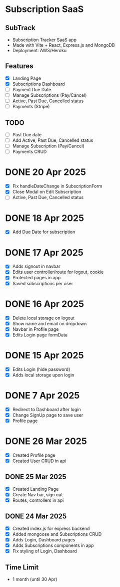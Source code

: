 # Subscription SaaS
## SubTrack

- Subscription Tracker SaaS app
- Made with Vite + React, Express.js and MongoDB
- Deployment: AWS/Heroku

## Features
- [x] Landing Page
- [x] Subscriptions Dashboard
- [ ] Payment Due Date
- [ ] Manage Subscriptions (Pay/Cancel)
- [ ] Active, Past Due, Cancelled status
- [ ] Payments (Stripe)

## TODO
- [ ] Past Due date
- [ ] Add Active, Past Due, Cancelled status
- [ ] Manage Subscription (Pay/Cancel)
- [ ] Payments CRUD

# DONE 20 Apr 2025
- [x] Fix handleDateChange in SubscriptionForm
- [x] Close Modal on Edit Subscription
- [ ] Active, Past Due, Cancelled status

# DONE 18 Apr 2025
- [x] Add Due Date for subscription

# DONE 17 Apr 2025
- [x] Adds signout in navbar
- [x] Edits user controller/route for logout, cookie
- [x] Protected pages in app
- [x] Saved subscriptions per user

# DONE 16 Apr 2025
- [x] Delete local storage on logout
- [x] Show name and email on dropdown
- [x] Navbar in Profile page
- [x] Edits Login page formData

# DONE 15 Apr 2025
- [x] Edits Login (hide password)
- [x] Adds local storage upon login

# DONE 7 Apr 2025
- [x] Redirect to Dashboard after login
- [x] Change SignUp page to save user
- [x] Profile page

# DONE 26 Mar 2025
- [x] Created Profile page
- [x] Created User CRUD in api

## DONE 25 Mar 2025
- [x] Created Landing Page
- [x] Create Nav bar, sign out
- [x] Routes, controllers in api

## DONE 24 Mar 2025
- [x] Created index.js for express backend
- [x] Added mongoose and Subscriptions CRUD
- [x] Adds Login, Dashboard pages
- [x] Adds Subscriptions components in app
- [x] Fix styling of Login, Dashboard

## Time Limit
- 1 month (until 30 Apr)
